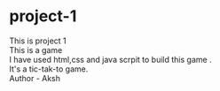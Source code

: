 # project-1
This is project 1
<br>
This is a game 
<br>
I have used html,css and java scrpit to build this game .
<br>
It's a tic-tak-to game.
<br>
Author - Aksh
